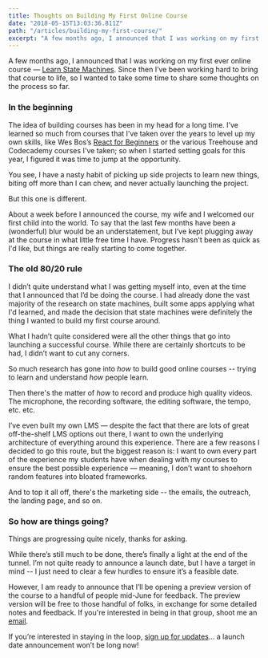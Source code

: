 ```yaml
---
title: Thoughts on Building My First Online Course
date: "2018-05-15T13:03:36.811Z"
path: "/articles/building-my-first-course/"
excerpt: "A few months ago, I announced that I was working on my first ever online course. Since then, I’ve been working hard to bring that course to life, so I wanted to take time to share some thoughts on the process so far."
---
```


A few months ago, I announced that I was working on my first ever online course — [Learn State Machines](https://learnstatemachines.com). Since then I’ve been working hard to bring that course to life, so I wanted to take some time to share some thoughts on the process so far.

### In the beginning
The idea of building courses has been in my head for a long time. I’ve learned so much from courses that I’ve taken over the years to level up my own skills, like Wes Bos’s [React for Beginners](https://reactforbeginners.com) or the various Treehouse and Codecademy courses I've taken; so when I started setting goals for this year, I figured it was time to jump at the opportunity.

You see, I have a nasty habit of picking up side projects to learn new things, biting off more than I can chew, and never actually launching the project. 

But this one is different.

About a week before I announced the course, my wife and I welcomed our first child into the world. To say that the last few months have been a (wonderful) blur would be an understatement, but I’ve kept plugging away at the course in what little free time I have. Progress hasn't been as quick as I'd like, but things are really starting to come together.

### The old 80/20 rule
I didn’t quite understand what I was getting myself into, even at the time that I announced that I’d be doing the course. I had already done the vast majority of the research on state machines, built some apps applying what I'd learned, and made the decision that state machines were definitely the thing I wanted to build my first course around.

What I hadn’t quite considered were all the other things that go into launching a successful course. While there are certainly shortcuts to be had, I didn’t want to cut any corners.

So much research has gone into _how_ to build good online courses -- trying to learn and understand _how_ people learn. 

Then there's the matter of _how_ to record and produce high quality videos. The microphone, the recording software, the editing software, the tempo, etc. etc.

I’ve even built my own LMS — despite the fact that there are lots of great off-the-shelf LMS options out there, I want to own the underlying architecture of everything around this experience. There are a few reasons I decided to go this route, but the biggest reason is: I want to own every part of the experience my students have when dealing with my courses to ensure the best possible experience — meaning, I don’t want to shoehorn random features into bloated frameworks.

And to top it all off, there's the marketing side -- the emails, the outreach, the landing page, and so on.

### So how are things going?
Things are progressing quite nicely, thanks for asking. 

While there’s still much to be done, there’s finally a light at the end of the tunnel. I’m not quite ready to announce a launch date, but I have a target in mind -- I just need to clear a few hurdles to ensure it’s a feasible date.

However, I am ready to announce that I’ll be opening a preview version of the course to a handful of people mid-June for feedback. The preview version will be free to those handful of folks, in exchange for some detailed notes and feedback. If you're interested in being in that group, shoot me an [email](/contact).

If you’re interested in staying in the loop, [sign up for updates](https://learnstatemachines.com/)…  a launch date announcement won’t be long now!